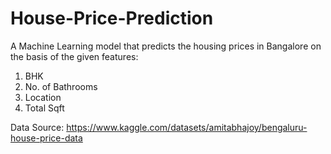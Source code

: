 # House-Price-Prediction

A Machine Learning model that predicts the housing prices in Bangalore on the basis of the given features:
1) BHK
2) No. of Bathrooms
3) Location
4) Total Sqft

Data Source: https://www.kaggle.com/datasets/amitabhajoy/bengaluru-house-price-data
